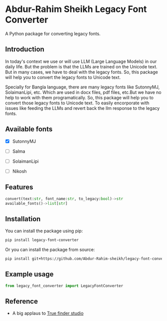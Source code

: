 # Abdur-Rahim Sheikh Legacy Font Converter

A Python package for converting legacy fonts.

## Introduction
In today's context we use or will use LLM (Large Language Models) in our daily life. But the problem is that the LLMs are trained on the Unicode text. But in many cases, we have to deal with the legacy fonts. So, this package will help you to convert the legacy fonts to Unicode text.

Specially for Bangla language, there are many legacy fonts like SutonnyMJ, SolaimanLipi, etc. Which are used in docx files, pdf files, etc.But we have no help to work with them programatically. So, this package will help you to convert those legacy fonts to Unicode text. To easily encorporate with issues like feeding the LLMs and revert back the llm response to the legacy fonts.

## Available fonts
- [x] SutonnyMJ
- [ ] Salma
- [ ] SolaimanLipi
- [ ] Nikosh


## Features
```python
convert(text:str, font_name:str, to_legacy:bool)->str
available_fonts()->list[str]
```
## Installation

You can install the package using pip:

```bash
pip install legacy-font-converter
```

Or you can install the package from source:

```bash
pip install git+https://github.com/Abdur-Rahim-sheikh/legacy-font-converter.git
```

## Example usage

```python
from legacy_font_converter import LegacyFontConverter
```


## Reference
- A big applaus to [True finder studio](https://github.com/truefinderstudio)

